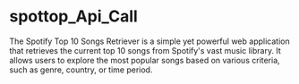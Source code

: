 # spottop_Api_Call
The Spotify Top 10 Songs Retriever is a simple yet powerful web application that retrieves the current top 10 songs from Spotify's vast music library. It allows users to explore the most popular songs based on various criteria, such as genre, country, or time period.
